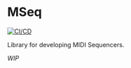 # MSeq

[![CI/CD](https://github.com/MF-Room/mseq/actions/workflows/rust.yml/badge.svg)](https://github.com/MF-Room/mseq/actions/workflows/rust.yml)

Library for developing MIDI Sequencers.

*WIP*
